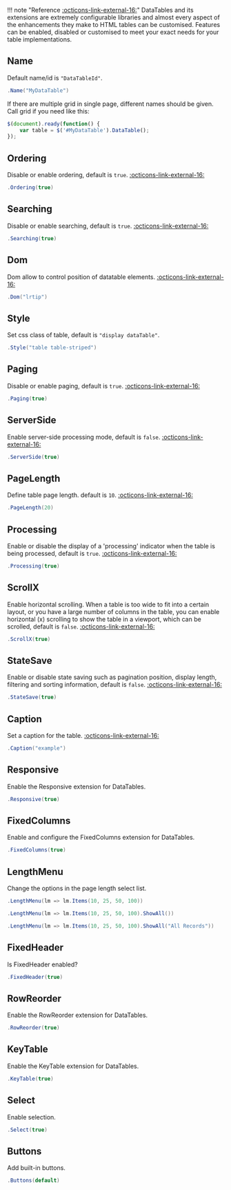 !!! note "Reference [:octicons-link-external-16:](https://datatables.net/reference/option/)"
	DataTables and its extensions are extremely configurable libraries and almost every aspect of the enhancements they make to HTML tables can be customised. 
	Features can be enabled, disabled or customised to meet your exact needs for your table implementations.

## Name
Default name/id is ```"DataTableId"```.
```csharp
.Name("MyDataTable")
```
If there are multiple grid in single page, different names should be given. Call grid if you need like this:
```javascript
$(document).ready(function() {
	var table = $('#MyDataTable').DataTable();
});
```

## Ordering
Disable or enable ordering, default is ```true```. 
[:octicons-link-external-16:](https://datatables.net/reference/option/ordering)
```csharp
.Ordering(true)
```

## Searching
Disable or enable searching, default is ```true```. 
[:octicons-link-external-16:](https://datatables.net/reference/option/searching)
```csharp
.Searching(true)
```

## Dom
Dom allow to control position of datatable elements. 
[:octicons-link-external-16:](https://datatables.net/reference/option/dom)
```csharp
.Dom("lrtip")
```

## Style
Set css class of table, default is ```"display dataTable"```.
```csharp
.Style("table table-striped")
```

## Paging
Disable or enable paging, default is ```true```. 
[:octicons-link-external-16:](https://datatables.net/reference/option/paging)
```csharp
.Paging(true)
```

## ServerSide
Enable server-side processing mode, default is ```false```. 
[:octicons-link-external-16:](https://datatables.net/reference/option/serverSide)
```csharp
.ServerSide(true)
```

## PageLength
Define table page length. default is ```10```. 
[:octicons-link-external-16:](https://datatables.net/reference/option/pageLength)
```csharp
.PageLength(20)
```

## Processing
Enable or disable the display of a 'processing' indicator when the table is being processed, default is ```true```. 
[:octicons-link-external-16:](https://datatables.net/reference/option/processing)
```csharp
.Processing(true)
```

## ScrollX
Enable horizontal scrolling. When a table is too wide to fit into a certain layout, or you have a large number of columns in the table, 
you can enable horizontal (x) scrolling to show the table in a viewport, which can be scrolled, default is ```false```. 
[:octicons-link-external-16:](https://datatables.net/reference/option/scrollX)
```csharp
.ScrollX(true)
```

## StateSave
Enable or disable state saving such as pagination position, display length, filtering and sorting information, default is ```false```.
[:octicons-link-external-16:](https://datatables.net/reference/option/stateSave)
```csharp
.StateSave(true)
```

## Caption
Set a caption for the table.
[:octicons-link-external-16:](https://datatables.net/reference/option/caption)
```csharp
.Caption("example")
```

## Responsive
Enable the Responsive extension for DataTables.
```csharp
.Responsive(true)
```

## FixedColumns
Enable and configure the FixedColumns extension for DataTables.
```csharp
.FixedColumns(true)
```

## LengthMenu
Change the options in the page length select list.
```csharp
.LengthMenu(lm => lm.Items(10, 25, 50, 100))
```
```csharp
.LengthMenu(lm => lm.Items(10, 25, 50, 100).ShowAll())
```
```csharp
.LengthMenu(lm => lm.Items(10, 25, 50, 100).ShowAll("All Records"))
```

## FixedHeader
Is FixedHeader enabled?
```csharp
.FixedHeader(true)
```

## RowReorder
Enable the RowReorder extension for DataTables.
```csharp
.RowReorder(true)
```

## KeyTable
Enable the KeyTable extension for DataTables.
```csharp
.KeyTable(true)
```

## Select
Enable selection.
```csharp
.Select(true)
```

## Buttons
Add built-in buttons.
```csharp
.Buttons(default)
```